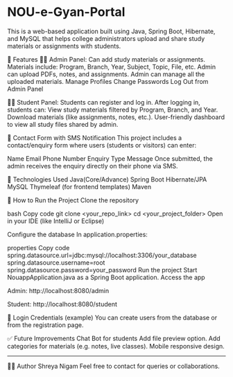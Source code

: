 # NOU-e-Gyan-Portal
This is a web-based application built using Java, Spring Boot, Hibernate, and MySQL that helps college administrators upload and share study materials or assignments with students.

🚀 Features
👨‍🏫 Admin Panel:
Can add study materials or assignments.
Materials include: Program, Branch, Year, Subject, Topic, File, etc.
Admin can upload PDFs, notes, and assignments.
Admin can manage all the uploaded materials.
Manage Profiles
Change Passwords
Log Out from Admin Panel

👩‍🎓 Student Panel:
Students can register and log in.
After logging in, students can:
View study materials filtered by Program, Branch, and Year.
Download materials (like assignments, notes, etc.).
User-friendly dashboard to view all study files shared by admin.

📩 Contact Form with SMS Notification
This project includes a contact/enquiry form where users (students or visitors) can enter:

Name
Email
Phone Number
Enquiry Type
Message
Once submitted, the admin receives the enquiry directly on their phone via SMS.

🔧 Technologies Used
Java(Core/Advance)
Spring Boot
Hibernate/JPA
MySQL
Thymeleaf (for frontend templates)
Maven

📁 How to Run the Project
Clone the repository

bash
Copy code
git clone <your_repo_link>
cd <your_project_folder>
Open in your IDE (like IntelliJ or Eclipse)

Configure the database
In application.properties:

properties
Copy code
spring.datasource.url=jdbc:mysql://localhost:3306/your_database
spring.datasource.username=root
spring.datasource.password=your_password
Run the project
Start NouappApplication.java as a Spring Boot application.
Access the app

Admin: http://localhost:8080/admin

Student: http://localhost:8080/student

🔐 Login Credentials (example)
You can create users from the database or from the registration page.

✅ Future Improvements
Chat Bot for students
Add file preview option.
Add categories for materials (e.g. notes, live classes).
Mobile responsive design.


-----------------------------------------

🙋‍♀ Author
Shreya Nigam
Feel free to contact for queries or collaborations.
